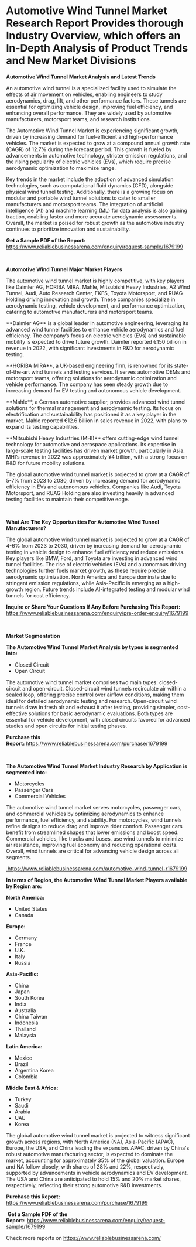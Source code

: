 <p><h1>Automotive Wind Tunnel Market Research Report Provides thorough Industry Overview, which offers an In-Depth Analysis of Product Trends and New Market Divisions</h1></p><p><strong>Automotive Wind Tunnel Market Analysis and Latest Trends</strong></p>
<p><p>An automotive wind tunnel is a specialized facility used to simulate the effects of air movement on vehicles, enabling engineers to study aerodynamics, drag, lift, and other performance factors. These tunnels are essential for optimizing vehicle design, improving fuel efficiency, and enhancing overall performance. They are widely used by automotive manufacturers, motorsport teams, and research institutions.</p><p>The Automotive Wind Tunnel Market is experiencing significant growth, driven by increasing demand for fuel-efficient and high-performance vehicles. The market is expected to grow at a compound annual growth rate (CAGR) of 12.7% during the forecast period. This growth is fueled by advancements in automotive technology, stricter emission regulations, and the rising popularity of electric vehicles (EVs), which require precise aerodynamic optimization to maximize range.</p><p>Key trends in the market include the adoption of advanced simulation technologies, such as computational fluid dynamics (CFD), alongside physical wind tunnel testing. Additionally, there is a growing focus on modular and portable wind tunnel solutions to cater to smaller manufacturers and motorsport teams. The integration of artificial intelligence (AI) and machine learning (ML) for data analysis is also gaining traction, enabling faster and more accurate aerodynamic assessments. Overall, the market is poised for robust growth as the automotive industry continues to prioritize innovation and sustainability.</p></p>
<p><strong>Get a Sample PDF of the Report:&nbsp;</strong> <a href="https://www.reliablebusinessarena.com/enquiry/request-sample/1679199?utm_campaign=1912&utm_medium=2&utm_source=Github&utm_content=ia&utm_term=23012025&utm_id=automotive-wind-tunnel">https://www.reliablebusinessarena.com/enquiry/request-sample/1679199</a></p>
<p>&nbsp;</p>
<p><strong>Automotive Wind Tunnel Major Market Players</strong></p>
<p><p>The automotive wind tunnel market is highly competitive, with key players like Daimler AG, HORIBA MIRA, Mahle, Mitsubishi Heavy Industries, A2 Wind Tunnel, Audi, Auto Research Center, FKFS, Toyota Motorsport, and RUAG Holding driving innovation and growth. These companies specialize in aerodynamic testing, vehicle development, and performance optimization, catering to automotive manufacturers and motorsport teams.</p><p>**Daimler AG** is a global leader in automotive engineering, leveraging its advanced wind tunnel facilities to enhance vehicle aerodynamics and fuel efficiency. The company’s focus on electric vehicles (EVs) and sustainable mobility is expected to drive future growth. Daimler reported €150 billion in revenue in 2022, with significant investments in R&D for aerodynamic testing.</p><p>**HORIBA MIRA**, a UK-based engineering firm, is renowned for its state-of-the-art wind tunnels and testing services. It serves automotive OEMs and motorsport teams, offering solutions for aerodynamic optimization and vehicle performance. The company has seen steady growth due to increasing demand for EV testing and autonomous vehicle development.</p><p>**Mahle**, a German automotive supplier, provides advanced wind tunnel solutions for thermal management and aerodynamic testing. Its focus on electrification and sustainability has positioned it as a key player in the market. Mahle reported €12.6 billion in sales revenue in 2022, with plans to expand its testing capabilities.</p><p>**Mitsubishi Heavy Industries (MHI)** offers cutting-edge wind tunnel technology for automotive and aerospace applications. Its expertise in large-scale testing facilities has driven market growth, particularly in Asia. MHI’s revenue in 2022 was approximately ¥4 trillion, with a strong focus on R&D for future mobility solutions.</p><p>The global automotive wind tunnel market is projected to grow at a CAGR of 5-7% from 2023 to 2030, driven by increasing demand for aerodynamic efficiency in EVs and autonomous vehicles. Companies like Audi, Toyota Motorsport, and RUAG Holding are also investing heavily in advanced testing facilities to maintain their competitive edge.</p></p>
<p>&nbsp;</p>
<p><strong>What Are The Key Opportunities For Automotive Wind Tunnel Manufacturers?</strong></p>
<p><p>The global automotive wind tunnel market is projected to grow at a CAGR of 4-6% from 2023 to 2030, driven by increasing demand for aerodynamic testing in vehicle design to enhance fuel efficiency and reduce emissions. Key players like BMW, Ford, and Toyota are investing in advanced wind tunnel facilities. The rise of electric vehicles (EVs) and autonomous driving technologies further fuels market growth, as these require precise aerodynamic optimization. North America and Europe dominate due to stringent emission regulations, while Asia-Pacific is emerging as a high-growth region. Future trends include AI-integrated testing and modular wind tunnels for cost efficiency.</p></p>
<p><strong>Inquire or Share Your Questions If Any Before Purchasing This Report:</strong> <a href="https://www.reliablebusinessarena.com/enquiry/pre-order-enquiry/1679199?utm_campaign=1912&utm_medium=2&utm_source=Github&utm_content=ia&utm_term=23012025&utm_id=automotive-wind-tunnel">https://www.reliablebusinessarena.com/enquiry/pre-order-enquiry/1679199</a></p>
<p>&nbsp;</p>
<p><strong>Market Segmentation</strong></p>
<p><strong>The Automotive Wind Tunnel Market Analysis by types is segmented into:</strong></p>
<p><ul><li>Closed Circuit</li><li>Open Circuit</li></ul></p>
<p><p>The automotive wind tunnel market comprises two main types: closed-circuit and open-circuit. Closed-circuit wind tunnels recirculate air within a sealed loop, offering precise control over airflow conditions, making them ideal for detailed aerodynamic testing and research. Open-circuit wind tunnels draw in fresh air and exhaust it after testing, providing simpler, cost-effective solutions for basic aerodynamic evaluations. Both types are essential for vehicle development, with closed circuits favored for advanced studies and open circuits for initial testing phases.</p></p>
<p><strong>Purchase this Report:&nbsp;</strong><a href="https://www.reliablebusinessarena.com/purchase/1679199?utm_campaign=1912&utm_medium=2&utm_source=Github&utm_content=ia&utm_term=23012025&utm_id=automotive-wind-tunnel">https://www.reliablebusinessarena.com/purchase/1679199</a></p>
<p>&nbsp;</p>
<p><strong>The Automotive Wind Tunnel Market Industry Research by Application is segmented into:</strong></p>
<p><ul><li>Motorcycles</li><li>Passenger Cars</li><li>Commercial Vehicles</li></ul></p>
<p><p>The automotive wind tunnel market serves motorcycles, passenger cars, and commercial vehicles by optimizing aerodynamics to enhance performance, fuel efficiency, and stability. For motorcycles, wind tunnels refine designs to reduce drag and improve rider comfort. Passenger cars benefit from streamlined shapes that lower emissions and boost speed. Commercial vehicles, like trucks and buses, use wind tunnels to minimize air resistance, improving fuel economy and reducing operational costs. Overall, wind tunnels are critical for advancing vehicle design across all segments.</p></p>
<p><a href="https://www.reliablebusinessarena.com/automotive-wind-tunnel-r1679199?utm_campaign=1912&utm_medium=2&utm_source=Github&utm_content=ia&utm_term=23012025&utm_id=automotive-wind-tunnel">&nbsp;https://www.reliablebusinessarena.com/automotive-wind-tunnel-r1679199</a></p>
<p><strong>In terms of Region, the Automotive Wind Tunnel Market Players available by Region are:</strong></p>
<p>
    <p> <strong> North America: </strong>
        <ul>
            <li>United States</li>
            <li>Canada</li>
        </ul>
        </p> 
    <p> <strong> Europe: </strong>
        <ul>
            <li>Germany</li>
            <li>France</li>
            <li>U.K.</li>
            <li>Italy</li>
            <li>Russia</li>
        </ul>
        </p> 
    <p> <strong> Asia-Pacific: </strong>
        <ul>
            <li>China</li>
            <li>Japan</li>
            <li>South Korea</li>
            <li>India</li>
            <li>Australia</li>
            <li>China Taiwan</li>
            <li>Indonesia</li>
            <li>Thailand</li>
            <li>Malaysia</li>
        </ul>
        </p> 
    <p> <strong> Latin America: </strong>
        <ul>
            <li>Mexico</li>
            <li>Brazil</li>
            <li>Argentina Korea</li>
            <li>Colombia</li>
        </ul>
        </p> 
    <p> <strong> Middle East & Africa: </strong>
        <ul>
            <li>Turkey</li>
            <li>Saudi</li>
            <li>Arabia</li>
            <li>UAE</li>
            <li>Korea</li>
        </ul>
    </p>
    </p>
<p><p>The global automotive wind tunnel market is projected to witness significant growth across regions, with North America (NA), Asia-Pacific (APAC), Europe, the USA, and China leading the expansion. APAC, driven by China's robust automotive manufacturing sector, is expected to dominate the market, accounting for approximately 35% of the global valuation. Europe and NA follow closely, with shares of 28% and 22%, respectively, supported by advancements in vehicle aerodynamics and EV development. The USA and China are anticipated to hold 15% and 20% market shares, respectively, reflecting their strong automotive R&D investments.</p></p>
<p><strong>Purchase this Report: </strong><a href="https://www.reliablebusinessarena.com/purchase/1679199?utm_campaign=1912&utm_medium=2&utm_source=Github&utm_content=ia&utm_term=23012025&utm_id=automotive-wind-tunnel">https://www.reliablebusinessarena.com/purchase/1679199</a></p>
<p>&nbsp;<strong>Get a Sample PDF of the Report:&nbsp;&nbsp;</strong><a href="https://www.reliablebusinessarena.com/enquiry/request-sample/1679199?utm_campaign=1912&utm_medium=2&utm_source=Github&utm_content=ia&utm_term=23012025&utm_id=automotive-wind-tunnel">https://www.reliablebusinessarena.com/enquiry/request-sample/1679199</a></p>
<p><strong></strong></p>
<p>Check more reports on <a href="https://www.reliablebusinessarena.com/?utm_campaign=1912&utm_medium=2&utm_source=Github&utm_content=ia&utm_term=23012025&utm_id=automotive-wind-tunnel">https://www.reliablebusinessarena.com/</a></p>